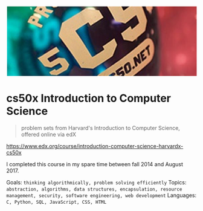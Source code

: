 ![cs50x logo](cs50-img.png)

# cs50x Introduction to Computer Science
> problem sets from Harvard's Introduction to Computer Science, offered online via edX

https://www.edx.org/course/introduction-computer-science-harvardx-cs50x

I completed this course in my spare time between fall 2014 and August 2017. 

Goals: `thinking algorithmically, problem solving efficiently`
Topics: `abstraction, algorithms, data structures, encapsulation, resource management, security, software engineering, web development`
Languages: `C, Python, SQL, JavaScript, CSS, HTML`
